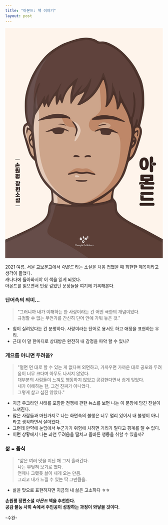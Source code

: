 ```yaml
---
title: "아몬드: 책 이야기"
layout: post
---
```


![almond](/assets/almond.jpeg)


2021 여름. 서울 교보문고에서 _아몬드_ 라는 소설을 처음 접했을 때 희한한 제목이라고 생각이 들었다.  
캐나다에 돌아와서야 이 책을 읽게 되었다.   
아몬드를 읽으면서 인상 깊었던 문장들을 여기에 기록해본다.

### 단어속의 의미...

>"그러니까 내가 이해하는 한 사랑이라는 건 어떤 극한의 개념이었다.   
>규정할 수 없는 무언가를 간신히 단어 안에 가둬 놓은 것."

- 힘이 실려있다는 건 분명하다. 사랑이라는 단어로 용서도 하고 애정을 표현하는 우리.
- 근대 이 말 한마디로 상대방은 완전히 내 감정을 파악 할 수 있나?

### 게으름 아니면 두려움?
>"멀면 먼 대로 할 수 있는 게 없다며 외면하고, 가까우면 가까운 대로 공포와 두려움이 너무 크다며 아무도 나서지 않았다.    
>대부분의 사람들이 느껴도 행동하지 않았고 공감한다면서 쉽게 잊었다.  
>내가 이해하는 한, 그건 진짜가 아니었다.   
>그렇게 살고 십진 않았다."

- 지금 우크라인 사태를 포함한 전쟁에 관한 뉴스를 보면 나는 이 문장에 담긴 진실이 느껴진다.
- 많은 사람들과 마찬가지로 나는 화면속의 불행은 너무 멀리 있어서 내 불행이 아니라고 생각하면서 살아왔다.
- 그런데 만약에 눈압에서 누군가가 위험에 처하면 거리가 멀다고 핑계를 댈 수 없다.
- 이런 상황에서 나는 과연 두려움을 떨치고 올바른 행동을 취할 수 있을까?

### 삶 = 음식
>"삶은 여러 맛을 지닌 채 그저 흘러간다.   
>나는 부딪혀 보기로 했다.    
>언제나 그랬듯 삶이 내게 오는 만큼.    
>그리고 내가 느낄 수 있는 딱 그만큼을.   

- 삶을 맛으로 표현하자면 지금의 내 삶은 고소하다 ㅎㅎ

**손원평 장편소설 _아몬드_ 책을 추천한다.    
공감 불능 사회 속에서 주인공이 성장하는 과정이 와닿을 것이다.**

-수완-
